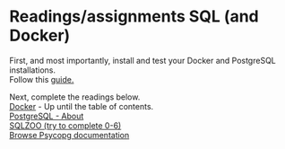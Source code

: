 # Readings/assignments SQL (and Docker)

First, and most importantly, install and test your Docker and PostgreSQL installations.  
Follow this [guide.](./Install_Docker_and_Postgres_Guide.md)

Next, complete the readings below.  
[Docker](https://docker-curriculum.com/)  - Up until the table of contents.  
[PostgreSQL - About](https://www.postgresql.org/about/)  
[SQLZOO (try to complete 0-6)](http://sqlzoo.net/wiki/SQL_Tutorial)  
[Browse Psycopg documentation](http://initd.org/psycopg/docs/)
